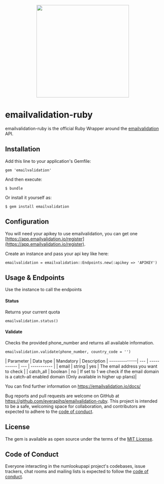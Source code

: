 <p align="center">
<img src="https://app.emailvalidation.io/img/logo/emailvalidation.png" width="300"/>
</p>

# emailvalidation-ruby

emailvalidation-ruby is the official Ruby Wrapper around the [emailvalidation](https://app.emailvalidation.io) API.

## Installation

Add this line to your application's Gemfile:

    gem 'emailvalidation'

And then execute:

    $ bundle

Or install it yourself as:

    $ gem install emailvalidation

## Configuration

You will need your apikey to use emailvalidation, you can get one [https://app.emailvalidation.io/register](https://app.emailvalidation.io/register).

Create an instance and pass your api key like here:

    emailvalidation = emailvalidation::Endpoints.new(:apikey => 'APIKEY')

## Usage & Endpoints

Use the instance to call the endpoints

#### Status
Returns your current quota

    emailvalidation.status()

#### Validate
Checks the provided phone_number and returns all available information.

    emailvalidation.validate(phone_number, country_code = '')

  | Parameter    | Data type | Mandatory | Description |
--------------| --- | ----------- | --- | ----------- |
  | email            | string | yes | The email address you want to check |
  | catch_all | boolean | no | If set to 1 we check if the email domain is a catch-all enabled domain (Only available in higher up plans)|


You can find further information on https://emailvalidation.io/docs/

Bug reports and pull requests are welcome on GitHub at https://github.com/everapihq/emailvalidation-ruby. This project is intended to be a safe, welcoming space for collaboration, and contributors are expected to adhere to the [code of conduct](https://github.com/everapihq/emailvalidation-ruby/blob/master/CODE_OF_CONDUCT.md).

## License

The gem is available as open source under the terms of the [MIT License](https://opensource.org/licenses/MIT).

## Code of Conduct

Everyone interacting in the numlookupapi project's codebases, issue trackers, chat rooms and mailing lists is expected to follow the [code of conduct](https://github.com/everapihq/emailvalidation-ruby/blob/master/CODE_OF_CONDUCT.md).
